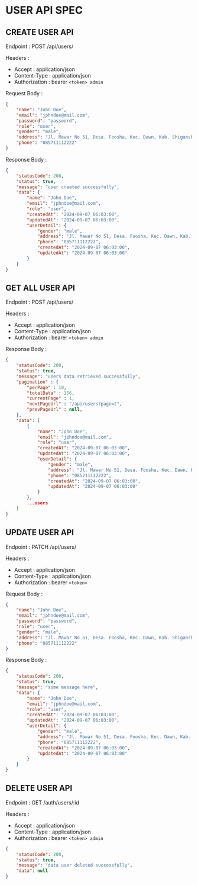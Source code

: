 # USER API SPEC

## CREATE USER API

Endpoint : POST /api/users/

Headers :

-   Accept : application/json
-   Content-Type : application/json
-   Authorization : bearer `<token> admin`

Request Body :

```json
{
    "name": "John Doe",
    "email": "jphndoe@mail.com",
    "password": "password",
    "role": "user",
    "gender": "male",
    "address": "Jl. Mawar No 51, Desa. Foosha, Kec. Dawn, Kab. Shiganshina, Maria",
    "phone": "085711112222"
}
```

Response Body :

```json
{
    "statusCode": 200,
    "status": true,
    "message": "user created successfully",
    "data": {
        "name": "John Doe",
        "email": "jphndoe@mail.com",
        "role": "user",
        "createdAt": "2024-09-07 06:03:00",
        "updatedAt": "2024-09-07 06:03:00",
        "userDetail": {
            "gender": "male",
            "address": "Jl. Mawar No 51, Desa. Foosha, Kec. Dawn, Kab. Shiganshina, Maria",
            "phone": "085711112222",
            "createdAt": "2024-09-07 06:03:00",
            "updatedAt": "2024-09-07 06:03:00"
        }
    }
}
```

## GET ALL USER API

Endpoint : POST /api/users/

Headers :

-   Accept : application/json
-   Content-Type : application/json
-   Authorization : bearer `<token> admin`

Response Body :

```json
{
    "statusCode": 200,
    "status": true,
    "message": "users data retrieved successfully",
    "pagination" : {
        "perPage" : 10,
        "totalData" : 156,
        "currentPage" : 1,
        "nextPageUrl" : "/api/users?page=2",
        "prevPageUrl" : null,
    },
    "data": [
        {
            "name": "John Doe",
            "email": "jphndoe@mail.com",
            "role": "user",
            "createdAt": "2024-09-07 06:03:00",
            "updatedAt": "2024-09-07 06:03:00",
            "userDetail": {
                "gender": "male",
                "address": "Jl. Mawar No 51, Desa. Foosha, Kec. Dawn, Kab. Shiganshina, Maria",
                "phone": "085711112222",
                "createdAt": "2024-09-07 06:03:00",
                "updatedAt": "2024-09-07 06:03:00"
            }
        },
        ...users
    ]
}
```

## UPDATE USER API

Endpoint : PATCH /api/users/

Headers :

-   Accept : application/json
-   Content-Type : application/json
-   Authorization : bearer `<token>`

Request Body :

```json
{
    "name": "John Doe",
    "email": "jphndoe@mail.com",
    "password": "password",
    "role": "user",
    "gender": "male",
    "address": "Jl. Mawar No 51, Desa. Foosha, Kec. Dawn, Kab. Shiganshina, Maria",
    "phone": "085711112222"
}
```

Response Body :

```json
{
    "statusCode": 200,
    "status": true,
    "message": "some message here",
    "data": {
        "name": "John Doe",
        "email": "jphndoe@mail.com",
        "role": "user",
        "createdAt": "2024-09-07 06:03:00",
        "updatedAt": "2024-09-07 06:03:00",
        "userDetail": {
            "gender": "male",
            "address": "Jl. Mawar No 51, Desa. Foosha, Kec. Dawn, Kab. Shiganshina, Maria",
            "phone": "085711112222",
            "createdAt": "2024-09-07 06:03:00",
            "updatedAt": "2024-09-07 06:03:00"
        }
    }
}
```

## DELETE USER API

Endpoint : GET /auth/users/:id

Headers :

-   Accept : application/json
-   Content-Type : application/json
-   Authorization : bearer `<token> admin`

```json
{
    "statusCode": 200,
    "status": true,
    "message": "data user deleted successfully",
    "data": null
}
```

